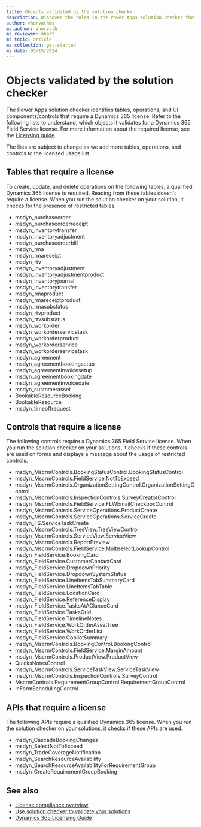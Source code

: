 ```yaml
---
title: Objects validated by the solution checker
description: Discover the rules in the Power Apps solution checker that identify tables, operations, and UI components requiring a Dynamics 365 license.
author: vhorvathms
ms.author: vhorvath
ms.reviewer: mhart
ms.topic: article
ms.collection: get-started
ms.date: 05/15/2024
---
```


# Objects validated by the solution checker

The Power Apps solution checker identifies tables, operations, and UI components/controls that require a Dynamics 365 license. Refer to the following lists to understand, which objects it validates for a Dynamics 365 Field Service license. For more information about the required license, see the [Licensing guide](https://go.microsoft.com/fwlink/?LinkId=866544&clcid=0x409).

The lists are subject to change as we add more tables, operations, and controls to the licensed usage list.

## Tables that require a license

To create, update, and delete operations on the following tables, a qualified Dynamics 365 license is required. Reading from these tables doesn't require a license. When you run the solution checker on your solution, it checks for the presence of restricted tables.

- msdyn_purchaseorder
- msdyn_purchaseorderreceipt
- msdyn_inventorytransfer
- msdyn_inventoryadjustment
- msdyn_purchaseorderbill
- msdyn_rma
- msdyn_rmareceipt
- msdyn_rtv
- msdyn_inventoryadjustment
- msdyn_inventoryadjustmentproduct
- msdyn_inventoryjournal
- msdyn_inventorytransfer
- msdyn_rmaproduct
- msdyn_rmareceiptproduct
- msdyn_rmasubstatus
- msdyn_rtvproduct
- msdyn_rtvsubstatus
- msdyn_workorder
- msdyn_workorderservicetask
- msdyn_workorderproduct
- msdyn_workorderservice
- msdyn_workorderservicetask
- msdyn_agreement
- msdyn_agreementbookingsetup
- msdyn_agreementinvoicesetup
- msdyn_agreementbookingdate
- msdyn_agreementinvoicedate
- msdyn_customerasset
- BookableResourceBooking
- BookableResource  
- msdyn_timeoffrequest

## Controls that require a license

The following controls require a Dynamics 365 Field Service license. When you run the solution checker on your solutions, it checks if these controls are used on forms and displays a message about the usage of restricted controls.

- msdyn_MscrmControls.BookingStatusControl.BookingStatusControl
- msdyn_MscrmControls.FieldService.NotToExceed
- msdyn_MscrmControls.OrganizationSettingControl.OrganizationSettingControl
- msdyn_MscrmControls.InspectionControls.SurveyCreatorControl
- msdyn_MscrmControls.FieldService.FLWEmailCheckboxControl
- msdyn_MscrmControls.ServiceOperations.ProductCreate
- msdyn_MscrmControls.ServiceOperations.ServiceCreate
- msdyn_FS.ServiceTaskCreate
- msdyn_MscrmControls.TreeView.TreeViewControl
- msdyn_MscrmControls.ServiceView.ServiceView
- msdyn_MscrmControls.ReportPreview
- msdyn_MscrmControls.FieldService.MultiselectLookupControl
- msdyn_FieldService.BookingCard
- msdyn_FieldService.CustomerContactCard
- msdyn_FieldService.DropdownPriority
- msdyn_FieldService.DropdownSystemStatus
- msdyn_FieldService.LineItemsTabSummaryCard
- msdyn_FieldService.LineItemsTabTable
- msdyn_FieldService.LocationCard
- msdyn_FieldService.ReferenceDisplay
- msdyn_FieldService.TasksAtAGlanceCard
- msdyn_FieldService.TasksGrid
- msdyn_FieldService.TimelineNotes
- msdyn_FieldService.WorkOrderAssetTree
- msdyn_FieldService.WorkOrderList
- msdyn_FieldService.CopilotSummary
- msdyn_MscrmControls.BookingControl.BookingControl
- msdyn_MscrmControls.FieldService.MarginAmount
- msdyn_MscrmControls.ProductView.ProductView
- QuicksNotesControl
- msdyn_MscrmControls.ServiceTaskView.ServiceTaskView
- msdyn_MscrmControls.InspectionControls.SurveyControl
- MscrmControls.RequirementGroupControl.RequirementGroupControl
- InFormSchedulingControl

## APIs that require a license

The following APIs require a qualified Dynamics 365 license. When you run the solution checker on your solutions, it checks if these APIs are used.

- msdyn_CascadeBookingChanges
- msdyn_SelectNotToExceed
- msdyn_TradeCoverageNotification
- msdyn_SearchResourceAvailability
- msdyn_SearchResourceAvailabilityForRequirementGroup
- msdyn_CreateRequirementGroupBooking

## See also

- [License compliance overview](license-compliance-overview.md)
- [Use solution checker to validate your solutions](/power-apps/maker/data-platform/use-powerapps-checker)
- [Dynamics 365 Licensing Guide](https://go.microsoft.com/fwlink/?LinkId=866544&clcid=0x409)
